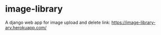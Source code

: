 # image-library
A django web app for image upload and delete 
link: https://image-library-arv.herokuapp.com/
